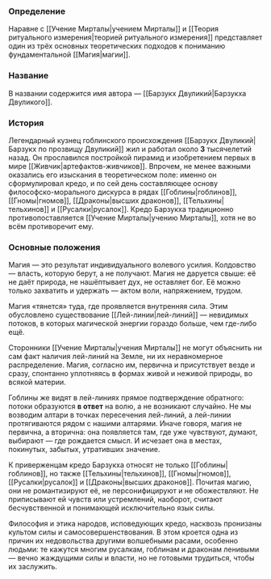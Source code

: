 ### Определение
Наравне с [[Учение Мирталы|учением Мирталы]] и [[Теория ритуального измерения|теорией ритуального измерения]] представляет один из трёх основных теоретических подходов к пониманию фундаментальной [[Магия|магии]]. 

### Название
В названии содержится имя автора — [[Барзукх Двуликий|Барзукха Двуликого]].

### История
Легендарный кузнец гоблинского происхождения [[Барзукх Двуликий|Барзукх по прозвищу Двуликий]] жил и работал около **3** тысячелетий назад. Он прославился постройкой пирамид и изобретением первых в мире [[Живчик|артефактов-живчиков]]. Впрочем, не менее важными оказались его изыскания в теоретическом поле: именно он сформулировал кредо, и по сей день составляющее основу философско-морального дискурса в рядах [[Гоблины|гоблинов]], [[Гномы|гномов]], [[Драконы|высших драконов]], [[Тельхины|тельхинов]] и [[Русалки|русалок]]. Кредо Барзукха традиционно противопоставляется [[Учение Мирталы|учению Мирталы]], хотя не во всём противоречит ему.

### Основные положения
Магия — это результат индивидуального волевого усилия. Колдовство — власть, которую берут, а не получают. Магия не даруется свыше: её не даёт природа, не нашёптывает дух, не оставляет бог. Её можно только захватить и удержать — актом воли, напряжением, трудом.

Магия «тянется» туда, где проявляется внутренняя сила. Этим обусловлено существование [[Лей-линии|лей-линий]] — невидимых потоков, в которых магической энергии гораздо больше, чем где-либо ещё.

Сторонники [[Учение Мирталы|учения Мирталы]] не могут объяснить ни сам факт наличия лей-линий на Земле, ни их неравномерное распределение. Магия, согласно им, первична и присутствует везде и сразу, спонтанно уплотняясь в формах живой и неживой природы, во всякой материи.

Гоблины же видят в лей-линиях прямое подтверждение обратного: потоки образуются **в ответ** на волю, а не возникают случайно. Не мы возводим алтари в точках пересечения лей-линий, а лей-линии протягиваются рядом с нашими алтарями. Иначе говоря, магия не первична, а вторична: она появляется там, где уже чувствуют, думают, выбирают — где рождается смысл. И исчезает она в местах, покинутых, забытых, утративших значение.

К приверженцам кредо Барзукха относят не только [[Гоблины|гоблинов]], но также [[Тельхины|тельхинов]], [[Гномы|гномов]], [[Русалки|русалок]] и [[Драконы|высших драконов]]. Почитая магию, они не романтизируют её, не персонифицируют и не обожествляют. Не приписывают ей чувств или устремлений, наоборот, считают бесчувственной и понимающей исключительно язык силы.

Философия и этика народов, исповедующих кредо, насквозь пронизаны культом силы и самосовершенствования. В этом кроется одна из причин их недовольства другими волшебными расами, особенно людьми: те кажутся многим русалкам, гоблинам и драконам ленивыми — вечно жаждущими силы и власти, но не готовыми трудиться, чтобы их заслужить.
